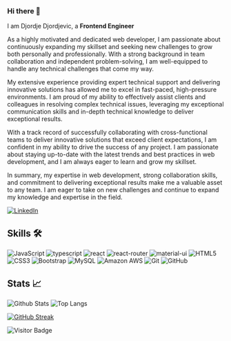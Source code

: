 ### Hi there 👋


I am Djordje Djordjevic, a **Frontend Engineer** 

As a highly motivated and dedicated web developer, I am passionate about continuously expanding my skillset and seeking new challenges to grow both personally and professionally. With a strong background in team collaboration and independent problem-solving, I am well-equipped to handle any technical challenges that come my way.

My extensive experience providing expert technical support and delivering innovative solutions has allowed me to excel in fast-paced, high-pressure environments. I am proud of my ability to effectively assist clients and colleagues in resolving complex technical issues, leveraging my exceptional communication skills and in-depth technical knowledge to deliver exceptional results.

With a track record of successfully collaborating with cross-functional teams to deliver innovative solutions that exceed client expectations, I am confident in my ability to drive the success of any project. I am passionate about staying up-to-date with the latest trends and best practices in web development, and I am always eager to learn and grow my skillset.

In summary, my expertise in web development, strong collaboration skills, and commitment to delivering exceptional results make me a valuable asset to any team. I am eager to take on new challenges and continue to expand my knowledge and expertise in the field.



[![LinkedIn](https://img.shields.io/badge/linkedin-%230077B5.svg?style=for-the-badge&logo=linkedin&logoColor=white)]([[https://www.linkedin.com/in/muhammad-adeel-9ba19951/](https://www.linkedin.com/in/djordje-44/)](https://www.linkedin.com/in/djordje-44/))


## Skills 🛠️

![JavaScript](https://img.shields.io/badge/-JavaScript-black?style=flat-square&logo=javascript)
![typescript](https://img.shields.io/badge/TypeScript-3178C6?style=flat-square&logo=typescript&logoColor=white)
![react](https://img.shields.io/badge/React-20232A?style=flat-square&logo=react&logoColor=61DAFB)
![react-router](https://img.shields.io/badge/React_Router-CA4245?style=flat-square&logo=react-router&logoColor=white)
![material-ui](https://img.shields.io/badge/Material_UI-0081CB?style=flat-square&logo=mui&logoColor=white)
![HTML5](https://img.shields.io/badge/-HTML5-E34F26?style=flat-square&logo=html5&logoColor=white)
![CSS3](https://img.shields.io/badge/-CSS3-1572B6?style=flat-square&logo=css3)
![Bootstrap](https://img.shields.io/badge/-Bootstrap-563D7C?style=flat-square&logo=bootstrap)
![MySQL](https://img.shields.io/badge/-MySQL-black?style=flat-square&logo=mysql)
![Amazon AWS](https://img.shields.io/badge/Amazon%20AWS-232F3E?style=flat-square&logo=amazon-aws)
![Git](https://img.shields.io/badge/-Git-black?style=flat-square&logo=git)
![GitHub](https://img.shields.io/badge/-GitHub-181717?style=flat-square&logo=github)



## Stats 📈

![Github Stats](https://github-readme-stats.vercel.app/api?username=Djo44&count_private=true&show_icons=true&include_all_commits=true&theme=prussian&layout=compact)
![Top Langs](https://github-readme-stats.vercel.app/api/top-langs/?username=Djo44&hide=TeX&layout=compact&theme=prussian)

[![GitHub Streak](https://streak-stats.demolab.com/?user=Djo44)](https://git.io/streak-stats)

![Visitor Badge](https://visitor-badge.laobi.icu/badge?page_id=Djo44.Djo44)
